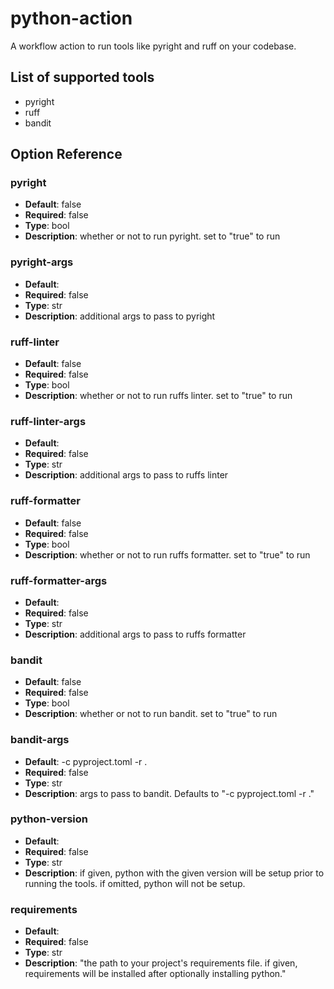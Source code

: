 # python-action

A workflow action to run tools like pyright and ruff on your codebase.

## List of supported tools
- pyright
- ruff
- bandit




## Option Reference
### pyright
- **Default**: false
- **Required**: false
- **Type**: bool
- **Description**: whether or not to run pyright. set to "true" to run
### pyright-args
- **Default**: 
- **Required**: false
- **Type**: str
- **Description**: additional args to pass to pyright
### ruff-linter
- **Default**: false
- **Required**: false
- **Type**: bool
- **Description**: whether or not to run ruffs linter. set to "true" to run
### ruff-linter-args
- **Default**: 
- **Required**: false
- **Type**: str
- **Description**: additional args to pass to ruffs linter
### ruff-formatter
- **Default**: false
- **Required**: false
- **Type**: bool
- **Description**: whether or not to run ruffs formatter. set to "true" to run
### ruff-formatter-args
- **Default**: 
- **Required**: false
- **Type**: str
- **Description**: additional args to pass to ruffs formatter
### bandit
- **Default**: false
- **Required**: false
- **Type**: bool
- **Description**: whether or not to run bandit. set to "true" to run
### bandit-args
- **Default**: -c pyproject.toml -r .
- **Required**: false
- **Type**: str
- **Description**: args to pass to bandit. Defaults to "-c pyproject.toml -r ."
### python-version
- **Default**: 
- **Required**: false
- **Type**: str
- **Description**: if given, python with the given version will be setup prior to running the tools. if omitted, python will not be setup.
### requirements
- **Default**: 
- **Required**: false
- **Type**: str
- **Description**: "the path to your project's requirements file. if given, requirements will be installed after optionally installing python."
